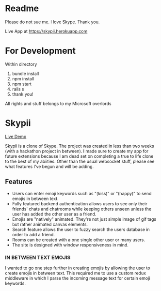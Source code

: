 # Readme

Please do not sue me. I love Skype. Thank you.

Live App at
https://skypii.herokuapp.com

# For Development

Within directory
1. bundle install
2. npm install
3. npm start
4. rails s
5. thank you!

All rights and stuff belongs to my Microsoft overlords

# Skypii

[Live Demo][heroku]

[heroku]: https://skypii.herokuapp.com/

Skypii is a clone of Skype. The project was created in less than two weeks (with a hackathon project in between). I made sure to create my app for future extensions because I am dead set on completing a true to life clone to the best of my abiities. Other than the usual websocket stuff, please see what features I've begun and will be adding.

## Features
  * Users can enter emoji keywords such as "(kiss)" or "(happy)" to send emojis in between text. 
  * Fully featured backend authentication allows users to see only their friends' chats and chatrooms while keeping others
    unseen unless the user has added the other user as a friend.
  * Emojis are "natively" animated. They're not just simple image of gif tags but rather animated canvas elements.
  * Search feature allows the user to fuzzy search the users database in order to add a friend.
  * Rooms can be created with a one single other user or many users.
  * The site is designed with window responsiveness in mind. 
  

### IN BETWEEN TEXT EMOJIS

I wanted to go one step further in creating emojis by allowing the user to create emojis in between text. This required me to use a custom redux middleware in which I parse the incoming message text for certain emoji keywords. 


